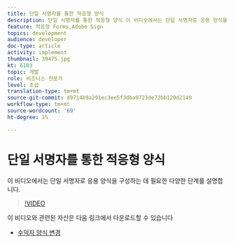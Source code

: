 ```yaml
---
title: 단일 서명자를 통한 적응형 양식
description: 단일 서명자를 통한 적응형 양식 이 비디오에서는 단일 서명자로 응용 양식을 구성하는 데 필요한 다양한 단계를 설명합니다.
feature: 적응형 Forms,Adobe Sign
topics: development
audience: developer
doc-type: article
activity: implement
thumbnail: 39475.jpg
kt: 6103
topic: 개발
role: 비즈니스 전문가
level: 초급
translation-type: tm+mt
source-git-commit: d9714b9a291ec3ee5f3dba9723de72bb120d2149
workflow-type: tm+mt
source-wordcount: '69'
ht-degree: 1%

---
```


# 단일 서명자를 통한 적응형 양식


이 비디오에서는 단일 서명자로 응용 양식을 구성하는 데 필요한 다양한 단계를 설명합니다.

>[!VIDEO](https://video.tv.adobe.com/v/39475/?quality=9&learn=on)

이 비디오와 관련된 자산은 다음 링크에서 다운로드할 수 있습니다

* [수익자 양식 변경  ](assets/change-of-beneficiary-form.zip)
